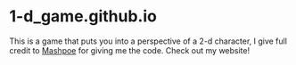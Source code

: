 # 1-d_game.github.io
This is a game that puts you into a perspective of a 2-d character, I give full credit to <a href="https://github.com/Mashpoe" target="_blank">Mashpoe</a> for giving me the code.
Check out my website!
